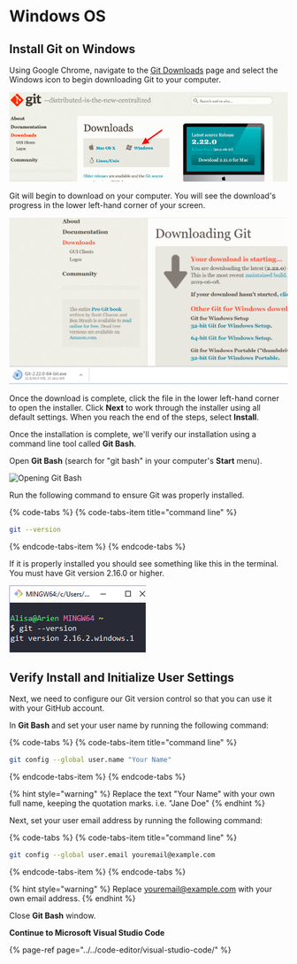 # Windows OS

## Install Git on Windows

Using Google Chrome, navigate to the [Git Downloads](https://git-scm.com/downloads) page and select the Windows icon to begin downloading Git to your computer.

![Windows download button](../../.gitbook/assets/windows_git.png)

Git will begin to download on your computer. You will see the download's progress in the lower left-hand corner of your screen.

![Download progress](../../.gitbook/assets/git_windows_download.png)

Once the download is complete, click the file in the lower left-hand corner to open the installer. Click **Next** to work through the installer using all default settings. When you reach the end of the steps, select **Install**.

Once the installation is complete, we'll verify our installation using a command line tool called **Git Bash**.

Open **Git Bash** \(search for "git bash" in your computer's **Start** menu\).

![Opening Git Bash](https://github.com/KansasCityWomeninTechnology/angulargirlskc-tool-instructions/tree/4e0e832b1dbe9163dd08c2ebc1a7c7174f324305/version-control/git-bash.png)

Run the following command to ensure Git was properly installed.

{% code-tabs %}
{% code-tabs-item title="command line" %}
```bash
git --version
```
{% endcode-tabs-item %}
{% endcode-tabs %}

If it is properly installed you should see something like this in the terminal. You must have Git version 2.16.0 or higher.

![Git version success](../../.gitbook/assets/git-bash-version.png)

## Verify Install and Initialize User Settings

Next, we need to configure our Git version control so that you can use it with your GitHub account.

In **Git Bash** and set your user name by running the following command:

{% code-tabs %}
{% code-tabs-item title="command line" %}
```bash
git config --global user.name "Your Name"
```
{% endcode-tabs-item %}
{% endcode-tabs %}

{% hint style="warning" %}
Replace the text "Your Name" with your own full name, keeping the quotation marks. i.e. "Jane Doe"
{% endhint %}

Next, set your user email address by running the following command:

{% code-tabs %}
{% code-tabs-item title="command line" %}
```bash
git config --global user.email youremail@example.com
```
{% endcode-tabs-item %}
{% endcode-tabs %}

{% hint style="warning" %}
Replace youremail@example.com with your own email address.
{% endhint %}

Close **Git Bash** window.

**Continue to Microsoft Visual Studio Code**

{% page-ref page="../../code-editor/visual-studio-code/" %}

